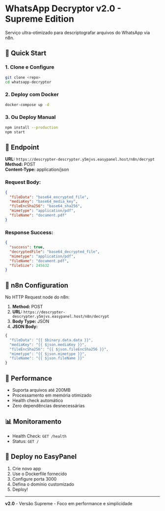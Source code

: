 # WhatsApp Decryptor v2.0 - Supreme Edition

Serviço ultra-otimizado para descriptografar arquivos do WhatsApp via n8n.

## 🚀 Quick Start

### 1. Clone e Configure
```bash
git clone <repo>
cd whatsapp-decryptor
```

### 2. Deploy com Docker
```bash
docker-compose up -d
```

### 3. Ou Deploy Manual
```bash
npm install --production
npm start
```

## 📡 Endpoint

**URL:** `https://descrypter-descrypter.y5mjvs.easypanel.host/n8n/decrypt`  
**Method:** POST  
**Content-Type:** application/json

### Request Body:
```json
{
  "fileData": "base64_encrypted_file",
  "mediaKey": "base64_media_key",
  "fileEncSha256": "base64_sha256",
  "mimetype": "application/pdf",
  "fileName": "document.pdf"
}
```

### Response Success:
```json
{
  "success": true,
  "decryptedFile": "base64_decrypted_file",
  "mimetype": "application/pdf",
  "fileName": "document.pdf",
  "fileSize": 245632
}
```

## 🔧 n8n Configuration

No HTTP Request node do n8n:

1. **Method:** POST
2. **URL:** `https://descrypter-descrypter.y5mjvs.easypanel.host/n8n/decrypt`
3. **Body Type:** JSON
4. **JSON Body:**
```javascript
{
  "fileData": "{{ $binary.data.data }}",
  "mediaKey": "{{ $json.mediaKey }}",
  "fileEncSha256": "{{ $json.fileEncSha256 }}",
  "mimetype": "{{ $json.mimetype }}",
  "fileName": "{{ $json.fileName }}"
}
```

## 🏃 Performance

- Suporta arquivos até 200MB
- Processamento em memória otimizado
- Health check automático
- Zero dependências desnecessárias

## 📊 Monitoramento

- Health Check: `GET /health`
- Status: `GET /`

## 🐳 Deploy no EasyPanel

1. Crie novo app
2. Use o Dockerfile fornecido
3. Configure porta 3000
4. Defina o domínio customizado
5. Deploy!

---
**v2.0** - Versão Supreme - Foco em performance e simplicidade
